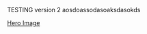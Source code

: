 TESTING version 2 aosdoassodasoaksdasokds

[Hero Image](https://reisenexclusiv.com/wp-content/uploads/2018/06/Peru-Rainbow-Mountain-c_emperorcosar_shutterstock.com_-e1528881879259.jpg)